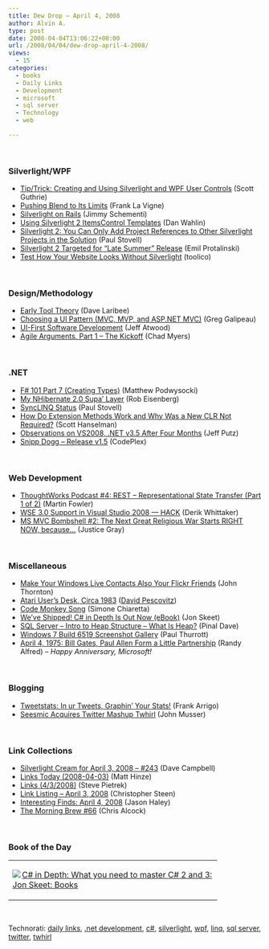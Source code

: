 ```yaml
---
title: Dew Drop – April 4, 2008
author: Alvin A.
type: post
date: 2008-04-04T13:06:22+00:00
url: /2008/04/04/dew-drop-april-4-2008/
views:
  - 15
categories:
  - books
  - Daily Links
  - Development
  - microsoft
  - sql server
  - Technology
  - web

---
```

&nbsp;

### Silverlight/WPF

  * [Tip/Trick: Creating and Using Silverlight and WPF User Controls][1] (Scott Guthrie)
  * [Pushing Blend to Its Limits][2] (Frank La Vigne)
  * [Silverlight on Rails][3] (Jimmy Schementi)
  * [Using Silverlight 2 ItemsControl Templates][4] (Dan Wahlin)
  * [Silverlight 2: You Can Only Add Project References to Other Silverlight Projects in the Solution][5] (Paul Stovell)
  * [Silverlight 2 Targeted for &#8220;Late Summer&#8221; Release][6] (Emil Protalinski)
  * [Test How Your Website Looks Without Silverlight][7] (toolico)

&nbsp;

### Design/Methodology

  * [Early Tool Theory][8] (Dave Laribee)
  * [Choosing a UI Pattern (MVC, MVP, and ASP.NET MVC)][9] (Greg Galipeau)
  * [UI-First Software Development][10] (Jeff Atwood)
  * [Agile Arguments, Part 1 &#8211; The Kickoff][11] (Chad Myers)

&nbsp;

### .NET

  * [F# 101 Part 7 (Creating Types)][12] (Matthew Podwysocki)
  * [My NHibernate 2.0 Supa&#8217; Layer][13] (Rob Eisenberg)
  * [SyncLINQ Status][14] (Paul Stovell)
  * [How Do Extension Methods Work and Why Was a New CLR Not Required?][15] (Scott Hanselman)
  * [Observations on VS2008, .NET v3.5 After Four Months][16] (Jeff Putz)
  * [Snipp Dogg &#8211; Release v1.5][17] (CodePlex)

&nbsp;

### Web Development

  * [ThoughtWorks Podcast #4: REST &#8211; Representational State Transfer (Part 1 of 2)][18] (Martin Fowler)
  * [WSE 3.0 Support in Visual Studio 2008 &#8212; HACK][19] (Derik Whittaker)
  * [MS MVC Bombshell #2: The Next Great Religious War Starts RIGHT NOW, because&#8230;][20] (Justice Gray)

&nbsp;

### Miscellaneous

  * [Make Your Windows Live Contacts Also Your Flickr Friends][21] (John Thornton)
  * [Atari User&#8217;s Desk, Circa 1983][22] ([David Pescovitz][23])
  * [Code Monkey Song][24] (Simone Chiaretta)
  * [We&#8217;ve Shipped! C# in Depth Is Out Now (eBook)][25] (Jon Skeet)
  * [SQL Server &#8211; Intro to Heap Structure &#8211; What Is Heap?][26] (Pinal Dave)
  * [Windows 7 Build 6519 Screenshot Gallery][27] (Paul Thurrott)
  * [April 4, 1975: Bill Gates, Paul Allen Form a Little Partnership][28] (Randy Alfred) &#8211; _Happy Anniversary, Microsoft!_

&nbsp;

### Blogging

  * [Tweetstats: In ur Tweets, Graphin&#8217; Your Stats!][29] (Frank Arrigo)
  * [Seesmic Acquires Twitter Mashup Twhirl][30] (John Musser)

&nbsp;

### Link Collections

  * [Silverlight Cream for April 3, 2008 &#8211; #243][31] (Dave Campbell)
  * [Links Today (2008-04-03)][32] (Matt Hinze)
  * [Links (4/3/2008)][33] (Steve Pietrek)
  * [Link Listing &#8211; April 3, 2008][34] (Christopher Steen)
  * [Interesting Finds: April 4, 2008][35] (Jason Haley)
  * [The Morning Brew #66][36] (Chris Alcock)

&nbsp;

### Book of the Day

<div class="wlWriterSmartContent" id="scid:7dc1bd33-94bd-46fd-a20b-0131235bcd47:c45a579f-8bf6-4b03-809c-dd3b9aa5682d" style="padding-right: 0px; display: inline; padding-left: 0px; float: none; padding-bottom: 0px; margin: 0px; padding-top: 0px">
  <table cellspacing="0" cellpadding="2" width="400" border="0" unselectable="on">
    <tr>
      <td valign="top" width="400">
        <p>
          <a title="C# in Depth: What you need to master C# 2 and 3: Jon Skeet: Books" href="http://www.amazon.com/exec/obidos/ASIN/1933988363/alvinashcraft-20"><img data-recalc-dims="1" decoding="async" src="https://i0.wp.com/images.amazon.com/images/P/1933988363.01.MZZZZZZZ.jpg?w=660" border="0" align="left" style="float:left" />C# in Depth: What you need to master C# 2 and 3: Jon Skeet: Books</a>
        </p>
      </td>
    </tr>
  </table>
</div>

&nbsp;

<div class="wlWriterSmartContent" id="scid:C16BAC14-9A3D-4c50-9394-FBFEF7A93539:1cfcf6fb-91d0-416a-a3ba-2f1ee1004d00" style="padding-right: 0px; display: inline; padding-left: 0px; padding-bottom: 0px; margin: 0px; padding-top: 0px">
  <!--dotnetkickit-->
</div>

<div class="wlWriterSmartContent" id="scid:d7bf807d-7bb0-458a-811f-90c51817d5c2:799f4646-e8e1-4016-a5f5-6238708fe304" style="padding-right: 0px; display: inline; padding-left: 0px; padding-bottom: 0px; margin: 0px; padding-top: 0px">
  <p>
    <span class="TagSite">Technorati:</span> <a href="http://technorati.com/tag/daily+links" rel="tag" class="tag">daily links</a>, <a href="http://technorati.com/tag/.net+development" rel="tag" class="tag">.net development</a>, <a href="http://technorati.com/tag/c#" rel="tag" class="tag">c#</a>, <a href="http://technorati.com/tag/silverlight" rel="tag" class="tag">silverlight</a>, <a href="http://technorati.com/tag/wpf" rel="tag" class="tag">wpf</a>, <a href="http://technorati.com/tag/linq" rel="tag" class="tag">linq</a>, <a href="http://technorati.com/tag/sql+server" rel="tag" class="tag">sql server</a>, <a href="http://technorati.com/tag/twitter" rel="tag" class="tag">twitter</a>, <a href="http://technorati.com/tag/twhirl" rel="tag" class="tag">twhirl</a><br /><!-- StartInsertedTags: daily links, .net development, c#, silverlight, wpf, linq, sql server, twitter, twhirl :EndInsertedTags -->
  </p>
</div>

 [1]: http://weblogs.asp.net/scottgu/archive/2008/04/04/tip-trick-creating-and-using-silverlight-and-wpf-user-controls.aspx
 [2]: http://franksworld.com/blog/archive/2008/04/03/10878.aspx
 [3]: http://blog.jimmy.schementi.com/2008/04/silverlight-on-rails.html
 [4]: http://weblogs.asp.net/dwahlin/archive/2008/04/03/using-silverlight-2-itemscontrol-templates.aspx
 [5]: http://www.paulstovell.com/blog/silverlight-20-you-can-only-add-project-references-to-other-silverlight-projects-in-the-solution
 [6]: http://arstechnica.com/journals/microsoft.ars/2008/04/03/silverlight-2-rtm-targeted-for-late-summer-release
 [7]: http://blog.toolico.com/2008/tips-and-tricks/test-how-your-website-looks-without-silverlight
 [8]: http://codebetter.com/blogs/david_laribee/archive/2008/04/03/early-tool-theory.aspx
 [9]: http://greggalipeau.wordpress.com/2008/04/04/choosing-a-ui-pattern-mvc-mvp-and-aspnet-mvc/
 [10]: http://www.codinghorror.com/blog/archives/001091.html
 [11]: http://www.lostechies.com/blogs/chad_myers/archive/2008/04/03/agile-arguments-part-1-the-kickoff.aspx
 [12]: http://weblogs.asp.net/podwysocki/archive/2008/04/02/adventures-in-f-f-101-part-7-creating-types.aspx
 [13]: http://devlicio.us/blogs/rob_eisenberg/archive/2008/04/03/my-nhibernate-2-0-supa-layer.aspx
 [14]: http://www.paulstovell.com/blog/synclinq-status
 [15]: http://www.hanselman.com/blog/HowDoExtensionMethodsWorkAndWhyWasANewCLRNotRequired.aspx
 [16]: http://weblogs.asp.net/jeff/archive/2008/04/03/observations-on-vs2008-net-v3-5-after-four-months.aspx
 [17]: http://www.codeplex.com/SnippDogg/Release/ProjectReleases.aspx?ReleaseId=12190
 [18]: http://www.thoughtworks.com/what-we-say/podcasts.html
 [19]: http://devlicio.us/blogs/derik_whittaker/archive/2008/04/03/wse-3-0-support-in-visual-studio-2008-hack.aspx
 [20]: http://graysmatter.codivation.com/MSMVCBombshell2TheNextGreatReligiousWarStartsRIGHTNOWBecause.aspx
 [21]: http://blogs.msdn.com/pix/archive/2008/04/03/make-your-windows-live-contacts-also-your-flickr-friends.aspx
 [22]: http://www.boingboing.net/2008/04/03/atari-users-desk-cir.html
 [23]: http://www.boingboing.net/profile/David%20Pescovitz
 [24]: http://codeclimber.net.nz/archive/2008/04/03/Code-Monkey-Song.aspx
 [25]: http://msmvps.com/blogs/jon.skeet/archive/2008/04/03/we-ve-shipped-c-in-depth-is-out-now-ebook.aspx
 [26]: http://blog.sqlauthority.com/2008/03/30/sql-server-introduction-to-heap-structure-what-is-heap/
 [27]: http://www.winsupersite.com/showcase/win7_6519.asp
 [28]: http://www.wired.com/science/discoveries/news/2008/04/dayintech_0404
 [29]: http://blogs.msdn.com/frankarr/archive/2008/04/03/tweetstats-in-ur-tweets-graphin-your-stats.aspx
 [30]: http://blog.programmableweb.com/2008/04/04/seesmic-acquires-twitter-mashup-twhirl/
 [31]: http://geekswithblogs.net/WynApseTechnicalMusings/archive/2008/04/03/121003.aspx
 [32]: http://mhinze.com/links-today-2008-04-03/
 [33]: http://spietrek.blogspot.com/2008/04/links-432008.html
 [34]: http://dotnetjunkies.com/WebLog/csteen/archive/2008/04/03/460622.aspx
 [35]: http://jasonhaley.com/blog/archive/2008/04/03/141461.aspx
 [36]: http://blog.cwa.me.uk/2008/04/04/the-morning-brew-66/